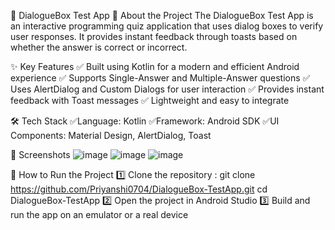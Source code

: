 📝 DialogueBox Test App
📌 About the Project
The DialogueBox Test App is an interactive programming quiz application that uses dialog boxes to verify user responses. It provides instant feedback through toasts based on whether the answer is correct or incorrect.

✨ Key Features
✅ Built using Kotlin for a modern and efficient Android experience
✅ Supports Single-Answer and Multiple-Answer questions
✅ Uses AlertDialog and Custom Dialogs for user interaction
✅ Provides instant feedback with Toast messages
✅ Lightweight and easy to integrate

🛠 Tech Stack
✅Language: Kotlin
✅Framework: Android SDK
✅UI Components: Material Design, AlertDialog, Toast

📸 Screenshots
![image](https://github.com/user-attachments/assets/b5e4d2dc-b132-4415-b36c-b008edd9c91a)
![image](https://github.com/user-attachments/assets/b638c027-fa9f-4981-a4b0-cc4773eb96f3)
![image](https://github.com/user-attachments/assets/0a7bf100-8f65-47b3-bf1d-77fa603a4ac8)

🚀 How to Run the Project
1️⃣ Clone the repository :
      git clone https://github.com/Priyanshi0704/DialogueBox-TestApp.git
      cd DialogueBox-TestApp
2️⃣ Open the project in Android Studio
3️⃣ Build and run the app on an emulator or a real device




